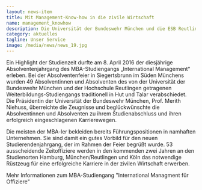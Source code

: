 ```yaml
---
layout: news-item
title: Mit Management-Know-how in die zivile Wirtschaft
name: management_knowhow
description: Die Universität der Bundeswehr München und die ESB Reutlingen feiern die Absolventinnen und Absolventen des MBA-Studiengangs "International Management".
category: aktuelles
tagline: Unser Service
image: /media/news/news_19.jpg
---
```


Ein Highlight der Studienzeit durfte am 8. April 2016 der diesjährige Absolventenjahrgang des MBA-Studiengangs „International Management“ erleben. Bei der Absolventenfeier in Siegertsbrunn im Süden Münchens wurden 49 Absolventinnen und Absolventen des von der Universität der Bundeswehr
München und der Hochschule Reutlingen getragenen Weiterbildungs-Studiengangs traditionell in Hut und Talar verabschiedet. Die Präsidentin der Universität der Bundeswehr München, Prof. Merith Niehuss, überreichte die Zeugnisse und beglückwünschte die Absolventinnen und Absolventen zu ihrem Studienabschluss und ihren erfolgreich eingeschlagenen Karrierewegen.

Die meisten der MBA-ler bekleiden bereits Führungspositionen in namhaften Unternehmen. Sie sind damit ein gutes Vorbild für den neuen Studierendenjahrgang, der im Rahmen der Feier begrüßt wurde. 53 ausscheidende Zeitoffiziere werden in den kommenden zwei Jahren an den Studienorten Hamburg, München/Reutlingen und Köln das notwendige Rüstzeug für eine erfolgreiche Karriere in der zivilen Wirtschaft erwerben.

Mehr Informationen zum MBA-Studiengang "International Managment für Offiziere"

